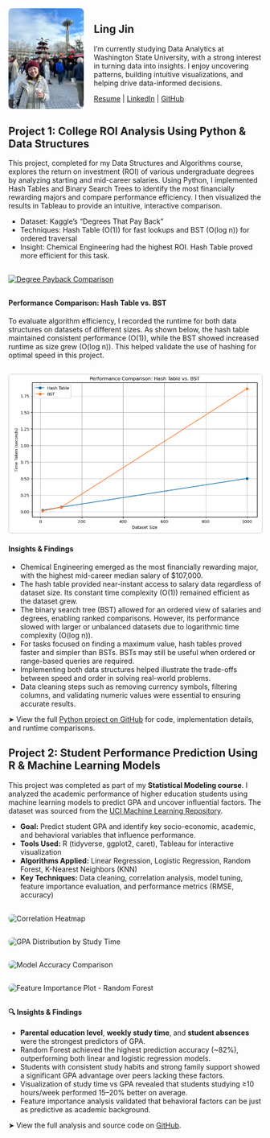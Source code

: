 <div style="display: flex; align-items: flex-start; gap: 20px; margin-bottom: 30px;">
  <img src="IMG_2022.png" alt="Ling Jin" style="width: 160px; height: 200px; object-fit: cover; border-radius: 8px;" />
  <div>
    <h2>Ling Jin</h2>
    <p>
      I’m currently studying Data Analytics at Washington State University, with a strong interest in turning data into insights. I enjoy uncovering patterns, building intuitive visualizations, and helping drive data-informed decisions.
    </p>
    <p style="margin-top: 10px;">
      <a href="Resume.pdf" target="_blank">Resume</a> |
      <a href="https://www.linkedin.com/in/lingjin0913/" target="_blank">LinkedIn</a> |
      <a href="https://github.com/lingjin0725" target="_blank">GitHub</a>
    </p>
  </div>
</div>





<h2 id="project1">Project 1: College ROI Analysis Using Python & Data Structures</h2>
<p>
  This project, completed for my Data Structures and Algorithms course, explores the return on investment (ROI) of various undergraduate degrees by analyzing starting and mid-career salaries. Using Python, I implemented Hash Tables and Binary Search Trees to identify the most financially rewarding majors and compare performance efficiency. I then visualized the results in Tableau to provide an intuitive, interactive comparison.
</p>

<ul>
  <li>Dataset: Kaggle’s “Degrees That Pay Back”</li>
  <li>Techniques: Hash Table (O(1)) for fast lookups and BST (O(log n)) for ordered traversal</li>
  <li>Insight: Chemical Engineering had the highest ROI. Hash Table proved more efficient for this task.</li>
</ul>

<!-- Tableau Interactive Visualization Embed -->
<div class='tableauPlaceholder' id='vizDegreePayback' style='position: relative; margin: 30px 0;'>
  <noscript>
    <a href='https://public.tableau.com/views/DegreePaybackComparisonStartingvsMid-CareerSalary/Sheet1'>
      <img alt='Degree Payback Comparison' src='https://public.tableau.com/static/images/De/DegreePaybackComparisonStartingvsMid-CareerSalary/Sheet1/1.png' style='border: none' />
    </a>
  </noscript>
  <object class='tableauViz' style='display:none;'>
    <param name='host_url' value='https%3A%2F%2Fpublic.tableau.com%2F' />
    <param name='embed_code_version' value='3' />
    <param name='site_root' value='' />
    <param name='name' value='DegreePaybackComparisonStartingvsMid-CareerSalary/Sheet1' />
    <param name='tabs' value='no' />
    <param name='toolbar' value='yes' />
    <param name='static_image' value='https://public.tableau.com/static/images/De/DegreePaybackComparisonStartingvsMid-CareerSalary/Sheet1/1.png' />
    <param name='animate_transition' value='yes' />
    <param name='display_static_image' value='yes' />
    <param name='display_spinner' value='yes' />
    <param name='display_overlay' value='yes' />
    <param name='display_count' value='yes' />
    <param name='language' value='en-US' />
  </object>
</div>
<script type='text/javascript'>
  var divElement = document.getElementById('vizDegreePayback');
  var vizElement = divElement.getElementsByTagName('object')[0];
  vizElement.style.width = '100%';
  vizElement.style.height = (divElement.offsetWidth * 0.75) + 'px';
  var scriptElement = document.createElement('script');
  scriptElement.src = 'https://public.tableau.com/javascripts/api/viz_v1.js';
  vizElement.parentNode.insertBefore(scriptElement, vizElement);
</script>

<!-- Performance Comparison Chart -->
<h4>Performance Comparison: Hash Table vs. BST</h4>
<p>
  To evaluate algorithm efficiency, I recorded the runtime for both data structures on datasets of different sizes. As shown below, the hash table maintained consistent performance (O(1)), while the BST showed increased runtime as size grew (O(log n)). This helped validate the use of hashing for optimal speed in this project.
</p>

<img src="performance_chart.png" 
     alt="Performance Comparison: Hash Table vs. BST" 
     style="max-width: 100%; height: auto; border: 1px solid #ccc; border-radius: 6px; margin-top: 15px;" />

<!-- Insights & Findings -->
<h4>Insights & Findings</h4>
<ul>
  <li>Chemical Engineering emerged as the most financially rewarding major, with the highest mid-career median salary of $107,000.</li>
  <li>The hash table provided near-instant access to salary data regardless of dataset size. Its constant time complexity (O(1)) remained efficient as the dataset grew.</li>
  <li>The binary search tree (BST) allowed for an ordered view of salaries and degrees, enabling ranked comparisons. However, its performance slowed with larger or unbalanced datasets due to logarithmic time complexity (O(log n)).</li>
  <li>For tasks focused on finding a maximum value, hash tables proved faster and simpler than BSTs. BSTs may still be useful when ordered or range-based queries are required.</li>
  <li>Implementing both data structures helped illustrate the trade-offs between speed and order in solving real-world problems.</li>
  <li>Data cleaning steps such as removing currency symbols, filtering columns, and validating numeric values were essential to ensuring accurate results.</li>
</ul>

<p>
  ➤ View the full <a href="https://github.com/lingjin0725/Python" target="_blank">Python project on GitHub</a> for code, implementation details, and runtime comparisons.
</p>











<h2 id="project2">Project 2: Student Performance Prediction Using R & Machine Learning Models</h2>

<p>
  This project was completed as part of my <strong>Statistical Modeling course</strong>. I analyzed the academic performance of higher education students using machine learning models to predict GPA and uncover influential factors. The dataset was sourced from the <a href="https://archive.ics.uci.edu/dataset/856/higher+education+students+performance+evaluation" target="_blank">UCI Machine Learning Repository</a>.
</p>

<ul>
  <li><strong>Goal:</strong> Predict student GPA and identify key socio-economic, academic, and behavioral variables that influence performance.</li>
  <li><strong>Tools Used:</strong> R (tidyverse, ggplot2, caret), Tableau for interactive visualization</li>
  <li><strong>Algorithms Applied:</strong> Linear Regression, Logistic Regression, Random Forest, K-Nearest Neighbors (KNN)</li>
  <li><strong>Key Techniques:</strong> Data cleaning, correlation analysis, model tuning, feature importance evaluation, and performance metrics (RMSE, accuracy)</li>
</ul>

<div style="margin: 30px 0;">
  <img src="https://github.com/user-attachments/assets/5a9c7d91-5b41-406e-a1f1-11961732b75f" 
       alt="Correlation Heatmap" 
       style="max-width: 100%; border-radius: 8px; margin-bottom: 15px;" />

  <img src="https://github.com/user-attachments/assets/abf7c6f3-1d8e-4fd0-bedf-fb4af7a9d071" 
       alt="GPA Distribution by Study Time" 
       style="max-width: 100%; border-radius: 8px; margin-bottom: 15px;" />

  <img src="https://github.com/user-attachments/assets/87f405a2-73d6-4e67-9679-cc1b84545c2e" 
       alt="Model Accuracy Comparison" 
       style="max-width: 100%; border-radius: 8px; margin-bottom: 15px;" />

  <img src="https://github.com/user-attachments/assets/cd9979e2-624d-432c-a26a-b057f53472db" 
       alt="Feature Importance Plot - Random Forest" 
       style="max-width: 100%; border-radius: 8px;" />
</div>

<h4>🔍 Insights & Findings</h4>
<ul>
  <li><strong>Parental education level</strong>, <strong>weekly study time</strong>, and <strong>student absences</strong> were the strongest predictors of GPA.</li>
  <li>Random Forest achieved the highest prediction accuracy (~82%), outperforming both linear and logistic regression models.</li>
  <li>Students with consistent study habits and strong family support showed a significant GPA advantage over peers lacking these factors.</li>
  <li>Visualization of study time vs GPA revealed that students studying ≥10 hours/week performed 15–20% better on average.</li>
  <li>Feature importance analysis validated that behavioral factors can be just as predictive as academic background.</li>
</ul>

<p>
  ➤ View the full analysis and source code on <a href="https://github.com/lingjin0725/R" target="_blank">GitHub</a>.
</p>






